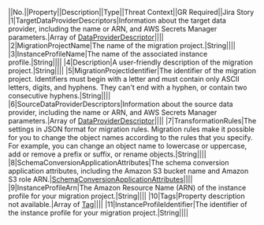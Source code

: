 ||No.||Property||Description||Type||Threat Context||GR Required||Jira Story
|1|TargetDataProviderDescriptors|Information about the target data provider, including the name or ARN, and AWS Secrets Manager parameters.|Array of <a href="http://docs.aws.amazon.com/AWSCloudFormation/latest/UserGuide/aws-properties-dms-migrationproject-dataproviderdescriptor.html">DataProviderDescriptor</a>||||
|2|MigrationProjectName|The name of the migration project.|String||||
|3|InstanceProfileName|The name of the associated instance profile.|String||||
|4|Description|A user-friendly description of the migration project.|String||||
|5|MigrationProjectIdentifier|The identifier of the migration project. Identifiers must begin with a letter  and must contain only ASCII letters, digits, and hyphens. They can't end with  a hyphen, or contain two consecutive hyphens.|String||||
|6|SourceDataProviderDescriptors|Information about the source data provider, including the name or ARN, and AWS Secrets Manager parameters.|Array of <a href="http://docs.aws.amazon.com/AWSCloudFormation/latest/UserGuide/aws-properties-dms-migrationproject-dataproviderdescriptor.html">DataProviderDescriptor</a>||||
|7|TransformationRules|The settings in JSON format for migration rules. Migration rules make it possible for you to change  the object names according to the rules that you specify. For example, you can change an object name  to lowercase or uppercase, add or remove a prefix or suffix, or rename objects.|String||||
|8|SchemaConversionApplicationAttributes|The schema conversion application attributes, including the Amazon S3 bucket name and Amazon S3 role ARN.|<a href="http://docs.aws.amazon.com/AWSCloudFormation/latest/UserGuide/aws-properties-dms-migrationproject-schemaconversionapplicationattributes.html">SchemaConversionApplicationAttributes</a>||||
|9|InstanceProfileArn|The Amazon Resource Name (ARN) of the instance profile for your migration project.|String||||
|10|Tags|Property description not available.|Array of <a href="http://docs.aws.amazon.com/AWSCloudFormation/latest/UserGuide/aws-properties-dms-migrationproject-tag.html">Tag</a>||||
|11|InstanceProfileIdentifier|The identifier of the instance profile for your migration project.|String||||
